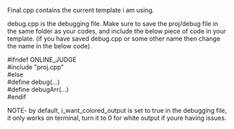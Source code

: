 Final.cpp contains the current template i am using.  <br/>

debug.cpp is the debugging file. Make sure to save the proj/debug file in the same folder as your codes, and include the below piece of code in your template. (if you have saved debug.cpp or some other name then change the name in the below code).  <br/>

#ifndef ONLINE_JUDGE   <br/>
#include "proj.cpp"  <br/>
#else  <br/>
#define debug(...)  <br/>
#define debugArr(...)  <br/>
#endif  <br/>

NOTE- by default, i_want_colored_output is set to true in the debugging file, it only works on terminal, turn it to 0 for white output if youre having issues.  <br/>
